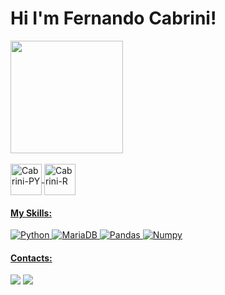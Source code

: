 <h1>Hi I'm Fernando Cabrini!</h1>

<div>
  <a href="https://www.linkedin.com/in/fernando-cabrini" target="_blank">
  <img height="180em" src="https://github-readme-stats.vercel.app/api?username=lfcabrini&show_icons=true&theme=onedark" />
</div>

<div style="display: inline_block"><br>
  <img align="center" alt="Cabrini-PY" height="50" width="50" src="https://cdn.jsdelivr.net/gh/devicons/devicon@latest/icons/python/python-original.svg" />
  <img align="center" alt="Cabrini-R" height="50" width="50" src="https://cdn.jsdelivr.net/gh/devicons/devicon@latest/icons/r/r-original.svg" />

          
  
</div>

<!--[![Anurag's GitHub stats](https://github-readme-stats.vercel.app/api?username=lfcabrini&show_icons=true&theme=onedark)](https://github.com/anuraghazra/github-readme-stats) -->

#### My Skills:
![Python](https://img.shields.io/badge/Python-FFD43B?style=for-the-badge&logo=python&logoColor=blue)
![MariaDB](https://img.shields.io/badge/MariaDB-003545?style=for-the-badge&logo=mariadb&logoColor=white)
![Pandas](https://img.shields.io/badge/Pandas-2C2D72?style=for-the-badge&logo=pandas&logoColor=white)
![Numpy](https://img.shields.io/badge/Numpy-777BB4?style=for-the-badge&logo=numpy&logoColor=white)

#### Contacts:
<div>
<a href="https://www.linkedin.com/in/fernando-cabrini" target="_blank"><img src="https://img.shields.io/badge/-LinkedIn-%230077B5?style=for-the-badge&logo=linkedin&logoColor=white"  target="_blank"></a>
<a href="mailto:contato.lfercabrini@gmail.com" target="_blank"><img src="https://img.shields.io/badge/Gmail-D14836?style=for-the-badge&logo=gmail&logoColor=white" target="_blank"></a>
</div>
